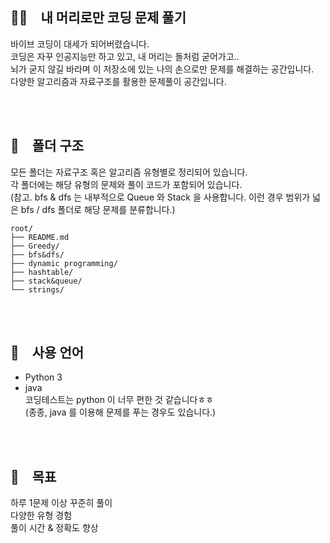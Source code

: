 ## 🧑‍💻 내 머리로만 코딩 문제 풀기
바이브 코딩이 대세가 되어버렸습니다.  
코딩은 자꾸 인공지능만 하고 있고, 내 머리는 돌처럼 굳어가고..  
뇌가 굳지 않길 바라며 이 저장소에 있는 나의 손으로만 문제를 해결하는 공간입니다.  
다양한 알고리즘과 자료구조를 활용한 문제풀이 공간입니다.
  
<br>
<br>

## 📂 폴더 구조
모든 폴더는 자료구조 혹은 알고리즘 유형별로 정리되어 있습니다.  
각 폴더에는 해당 유형의 문제와 풀이 코드가 포함되어 있습니다.  
(참고. bfs & dfs 는 내부적으로 Queue 와 Stack 을 사용합니다. 이런 경우 범위가 넓은 bfs / dfs 폴더로 해당 문제를 분류합니다.)

```
root/
├── README.md
├── Greedy/
├── bfs&dfs/
├── dynamic programming/
├── hashtable/
├── stack&queue/
└── strings/
```

<br>
<br>

## 📌 사용 언어
- Python 3  
- java  
코딩테스트는 python 이 너무 편한 것 같습니다ㅎㅎ  
(종종, java 를 이용해 문제를 푸는 경우도 있습니다.)  


<br>
<br>

## 🎯 목표
하루 1문제 이상 꾸준히 풀이  
다양한 유형 경험  
풀이 시간 & 정확도 향상  
